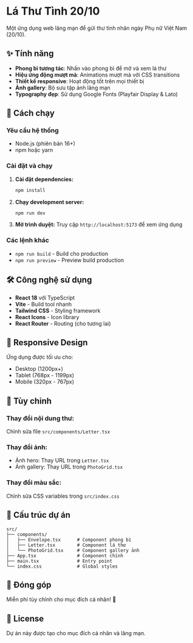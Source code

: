 # Lá Thư Tình 20/10

Một ứng dụng web lãng mạn để gửi thư tình nhân ngày Phụ nữ Việt Nam (20/10).

## ✨ Tính năng

- **Phong bì tương tác**: Nhấn vào phong bì để mở và xem lá thư
- **Hiệu ứng động mượt mà**: Animations mượt mà với CSS transitions
- **Thiết kế responsive**: Hoạt động tốt trên mọi thiết bị
- **Ảnh gallery**: Bộ sưu tập ảnh lãng mạn
- **Typography đẹp**: Sử dụng Google Fonts (Playfair Display & Lato)

## 🚀 Cách chạy

### Yêu cầu hệ thống
- Node.js (phiên bản 16+)
- npm hoặc yarn

### Cài đặt và chạy

1. **Cài đặt dependencies:**
   ```bash
   npm install
   ```

2. **Chạy development server:**
   ```bash
   npm run dev
   ```

3. **Mở trình duyệt:**
   Truy cập `http://localhost:5173` để xem ứng dụng

### Các lệnh khác

- `npm run build` - Build cho production
- `npm run preview` - Preview build production

## 🛠️ Công nghệ sử dụng

- **React 18** với TypeScript
- **Vite** - Build tool nhanh
- **Tailwind CSS** - Styling framework
- **React Icons** - Icon library
- **React Router** - Routing (cho tương lai)

## 📱 Responsive Design

Ứng dụng được tối ưu cho:
- Desktop (1200px+)
- Tablet (768px - 1199px)
- Mobile (320px - 767px)

## 🎨 Tùy chỉnh

### Thay đổi nội dung thư:
Chỉnh sửa file `src/components/Letter.tsx`

### Thay đổi ảnh:
- Ảnh hero: Thay URL trong `Letter.tsx`
- Ảnh gallery: Thay URL trong `PhotoGrid.tsx`

### Thay đổi màu sắc:
Chỉnh sửa CSS variables trong `src/index.css`

## 📄 Cấu trúc dự án

```
src/
├── components/
│   ├── Envelope.tsx      # Component phong bì
│   ├── Letter.tsx        # Component lá thư
│   └── PhotoGrid.tsx     # Component gallery ảnh
├── App.tsx               # Component chính
├── main.tsx              # Entry point
└── index.css             # Global styles
```

## 🤝 Đóng góp

Miễn phí tùy chỉnh cho mục đích cá nhân! 🎉

## 📄 License

Dự án này được tạo cho mục đích cá nhân và lãng mạn.